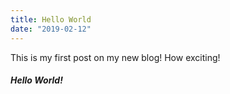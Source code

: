 ```yaml
---
title: Hello World
date: "2019-02-12"
---
```


This is my first post on my new blog! How exciting!
##### Hello World!
